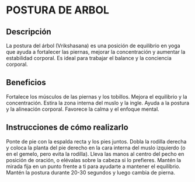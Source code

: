 # POSTURA DE ARBOL

## Descripción

La postura del árbol (Vrikshasana) es una posición de equilibrio en yoga que ayuda a fortalecer las piernas, mejorar la concentración y aumentar la estabilidad corporal. Es ideal para trabajar el balance y la conciencia corporal.

## Beneficios

Fortalece los músculos de las piernas y los tobillos.
Mejora el equilibrio y la concentración.
Estira la zona interna del muslo y la ingle.
Ayuda a la postura y la alineación corporal.
Favorece la calma y el enfoque mental.

## Instrucciones de cómo realizarlo

Ponte de pie con la espalda recta y los pies juntos.
Dobla la rodilla derecha y coloca la planta del pie derecho en la cara interna del muslo izquierdo (o en el gemelo, pero evita la rodilla).
Lleva las manos al centro del pecho en posición de oración, o elévalas sobre la cabeza si lo prefieres.
Mantén la mirada fija en un punto frente a ti para ayudarte a mantener el equilibrio.
Mantén la postura durante 20-30 segundos y luego cambia de pierna.